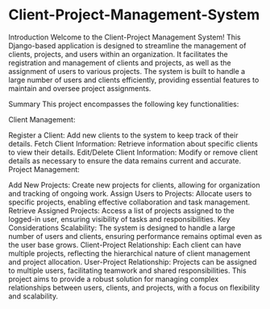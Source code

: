 # Client-Project-Management-System
Introduction
Welcome to the Client-Project Management System! This Django-based application is designed to streamline the management of clients, projects, and users within an organization. It facilitates the registration and management of clients and projects, as well as the assignment of users to various projects. The system is built to handle a large number of users and clients efficiently, providing essential features to maintain and oversee project assignments.

Summary
This project encompasses the following key functionalities:

Client Management:

Register a Client: Add new clients to the system to keep track of their details.
Fetch Client Information: Retrieve information about specific clients to view their details.
Edit/Delete Client Information: Modify or remove client details as necessary to ensure the data remains current and accurate.
Project Management:

Add New Projects: Create new projects for clients, allowing for organization and tracking of ongoing work.
Assign Users to Projects: Allocate users to specific projects, enabling effective collaboration and task management.
Retrieve Assigned Projects: Access a list of projects assigned to the logged-in user, ensuring visibility of tasks and responsibilities.
Key Considerations
Scalability: The system is designed to handle a large number of users and clients, ensuring performance remains optimal even as the user base grows.
Client-Project Relationship: Each client can have multiple projects, reflecting the hierarchical nature of client management and project allocation.
User-Project Relationship: Projects can be assigned to multiple users, facilitating teamwork and shared responsibilities.
This project aims to provide a robust solution for managing complex relationships between users, clients, and projects, with a focus on flexibility and scalability.

